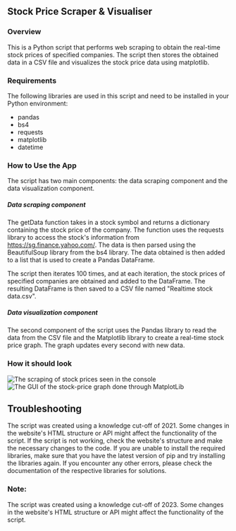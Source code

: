 ## Stock Price Scraper & Visualiser
### Overview
This is a Python script that performs web scraping to obtain the real-time stock prices of specified companies. The script then stores the obtained data in a CSV file and visualizes the stock price data using matplotlib.

### Requirements
The following libraries are used in this script and need to be installed in your Python environment:

- pandas
- bs4
- requests
- matplotlib
- datetime



### How to Use the App
The script has two main components: the data scraping component and the data visualization component.

##### Data scraping component

The getData function takes in a stock symbol and returns a dictionary containing the stock price of the company. The function uses the requests library to access the stock's information from https://sg.finance.yahoo.com/. The data is then parsed using the BeautifulSoup library from the bs4 library. The data obtained is then added to a list that is used to create a Pandas DataFrame.

The script then iterates 100 times, and at each iteration, the stock prices of specified companies are obtained and added to the DataFrame. The resulting DataFrame is then saved to a CSV file named "Realtime stock data.csv".

##### Data visualization component
The second component of the script uses the Pandas library to read the data from the CSV file and the Matplotlib library to create a real-time stock price graph. The graph updates every second with new data.

### How it should look

![The scraping of stock prices seen in the console](screenshot1.png)
![The GUI of the stock-price graph done through MatplotLib](screenshot2.png)

## Troubleshooting
The script was created using a knowledge cut-off of 2021. Some changes in the website's HTML structure or API might affect the functionality of the script. If the script is not working, check the website's structure and make the necessary changes to the code.
If you are unable to install the required libraries, make sure that you have the latest version of pip and try installing the libraries again.
If you encounter any other errors, please check the documentation of the respective libraries for solutions.

### Note:
The script was created using a knowledge cut-off of 2023. Some changes in the website's HTML structure or API might affect the functionality of the script.
